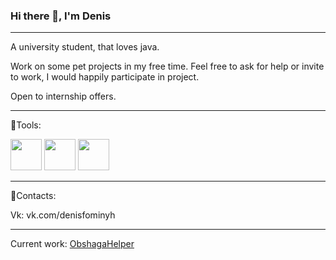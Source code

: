 ### Hi there 👋, I'm Denis
---

A university student, that loves java.

Work on some pet projects in my free time. Feel free to ask for help or invite to work, I would happily participate in project.

Open to internship offers.

---
🧰Tools:

<img src="https://cdn.jsdelivr.net/gh/devicons/devicon/icons/java/java-plain.svg" width=50 height=50/> <img src="https://cdn.jsdelivr.net/gh/devicons/devicon/icons/postgresql/postgresql-plain.svg" width=50 height=50/> <img src="https://cdn.jsdelivr.net/gh/devicons/devicon/icons/spring/spring-plain.svg" width=50 height=50/>

---
📝Contacts:

Vk: vk.com/denisfominyh

---
Current work:
[ObshagaHelper](https://github.com/Dompurrr/ObshagaHelper)


<!--
**Dompurrr/Dompurrr** is a ✨ _special_ ✨ repository because its `README.md` (this file) appears on your GitHub profile.

Here are some ideas to get you started:

- 🔭 I’m currently working on ...
- 🌱 I’m currently learning ...
- 👯 I’m looking to collaborate on ...
- 🤔 I’m looking for help with ...
- 💬 Ask me about ...
- 📫 How to reach me: ...
- 😄 Pronouns: ...
- ⚡ Fun fact: ...
-->

